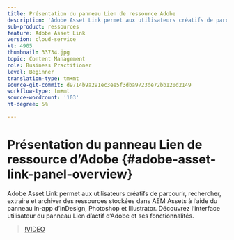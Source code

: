 ```yaml
---
title: Présentation du panneau Lien de ressource Adobe
description: 'Adobe Asset Link permet aux utilisateurs créatifs de parcourir, rechercher, extraire et archiver des ressources stockées dans AEM Assets à l’aide du panneau in-app d’InDesign, Photoshop et Illustrator. Découvrez l’interface utilisateur du panneau Lien d’actif d’Adobe et ses fonctionnalités. '
sub-product: ressources
feature: Adobe Asset Link
version: cloud-service
kt: 4905
thumbnail: 33734.jpg
topic: Content Management
role: Business Practitioner
level: Beginner
translation-type: tm+mt
source-git-commit: d9714b9a291ec3ee5f3dba9723de72bb120d2149
workflow-type: tm+mt
source-wordcount: '103'
ht-degree: 5%

---
```



# Présentation du panneau Lien de ressource d’Adobe {#adobe-asset-link-panel-overview}

Adobe Asset Link permet aux utilisateurs créatifs de parcourir, rechercher, extraire et archiver des ressources stockées dans AEM Assets à l’aide du panneau in-app d’InDesign, Photoshop et Illustrator. Découvrez l’interface utilisateur du panneau Lien d’actif d’Adobe et ses fonctionnalités.

>[!VIDEO](https://video.tv.adobe.com/v/33734/?quality=12)
